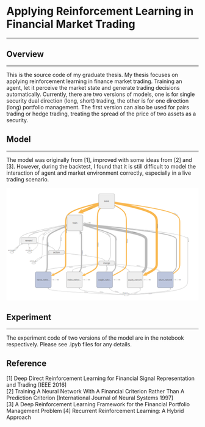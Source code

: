 # Applying Reinforcement Learning in Financial Market Trading

--- 
## Overview      

---   
 
 This is the source code of my graduate thesis.
 My thesis focuses on applying reinforcement learning in finance market trading. 
 Training an agent, let it perceive the market state and generate trading decisions automatically.
 Currently, there are two versions of models, one is for single security dual direction (long, short) trading,
 the other is for one direction (long) portfolio management. The first version can also be used for pairs trading or hedge trading,
 treating the spread of the price of two assets as a security.  
 



## Model  

---   
  The model was originally from [1], improved with some ideas from [2] and [3]. However, during the backtest, 
  I found that it is still difficult to model the interaction of agent and market environment correctly, especially in a live trading scenario.   
  
  ![network.png](resources/network.png)
  

## Experiment

---  

The experiment code of two versions of the model are in the notebook respectively. Please see .ipyb files for any details. 

## Reference

[1] Deep Direct Reinforcement Learning for Financial Signal Representation and Trading [IEEE 2016]  
[2] Training A Neural Network With A Financial Criterion Rather Than A Prediction Criterion [International Journal of Neural Systems 1997]  
[3] A Deep Reinforcement Learning Framework for the Financial Portfolio Management Problem 
[4] Recurrent Reinforcement Learning: A Hybrid Approach
